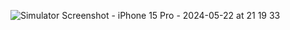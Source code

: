 ![Simulator Screenshot - iPhone 15 Pro - 2024-05-22 at 21 19 33](https://github.com/DaNiIlaIoS/MathTrainer/assets/162717935/eda71789-4137-4d9e-898a-c080536c4d7a)
